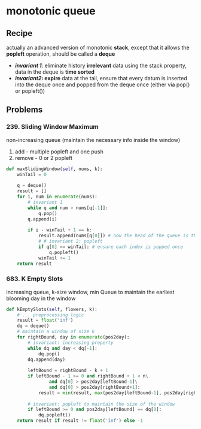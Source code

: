 # monotonic queue

## Recipe

actually an advanced version of monotonic **stack**, except that it allows the **popleft** operation, should be called a **deque**

* _**invariant 1**_: eliminate history **irrelevant** data using the stack property, data in the deque is **time sorted**
* _**invariant2**_**: expire** data at the tail, ensure that every datum is inserted into the deque once and popped from the deque once \(either via pop\(\) or popleft\(\)\)

## Problems

### 239. Sliding Window Maximum

non-increasing queue \(maintain the necessary info inside the window\)

1. add - multiple popleft and one push
2. remove - 0 or 2 popleft

```python
def maxSlidingWindow(self, nums, k):
    winTail = 0
    
    q = deque()
    result = []
    for i, num in enumerate(nums):
        # invariant 1
        while q and num > nums[q[-1]]:
            q.pop()
        q.append(i)
        
        if i - winTail + 1 == k:
            result.append(nums[q[0]]) # now the head of the queue is the max
            # # invariant 2: popleft
            if q[0] == winTail: # ensure each index is popped once
                q.popleft()
            winTail += 1
    return result
```

### 683. K Empty Slots

increasing queue, k-size window, min Queue to maintain the earliest blooming day in the window

```python
def kEmptySlots(self, flowers, k):
    # ... preprocessing logic
    result = float('inf')
    dq = deque()
    # maintain a window of size k
    for rightBound, day in enumerate(pos2day):
        # invariant: increasing property
        while dq and day < dq[-1]:
            dq.pop()
        dq.append(day)
        
        leftBound = rightBound - k + 1
        if leftBound - 1 >= 0 and rightBound + 1 < n\
                and dq[0] > pos2day[leftBound-1]\
                and dq[0] > pos2day[rightBound+1]:
            result = min(result, max(pos2day[leftBound-1], pos2day[rightBound+1]))
            
        # invariant: popleft to maintain the size of the window
        if leftBound >= 0 and pos2day[leftBound] == dq[0]:
            dq.popleft()
    return result if result != float('inf') else -1
```

